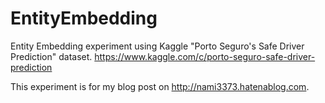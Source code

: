 # EntityEmbedding
Entity Embedding experiment using Kaggle "Porto Seguro's Safe Driver Prediction" dataset.
https://www.kaggle.com/c/porto-seguro-safe-driver-prediction

This experiment is for my blog post on http://nami3373.hatenablog.com.
